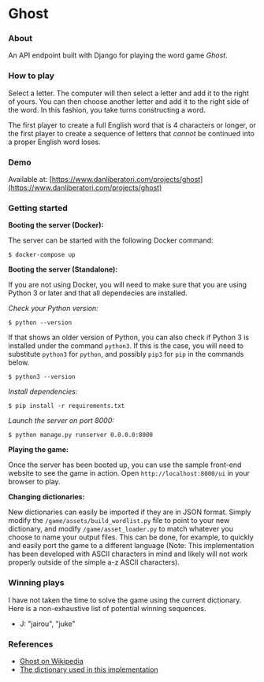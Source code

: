# Ghost

### About

An API endpoint built with Django for playing the word game *Ghost*.

### How to play

Select a letter. The computer will then select a letter and add it to the right of yours. You can then choose another letter and add it to the right side of the word. In this fashion, you take turns constructing a word.

The first player to create a full English word that is 4 characters or longer, or the first player to create a sequence of letters that *cannot* be continued into a proper English word loses.

### Demo

Available at: [https://www.danliberatori.com/projects/ghost](https://www.danliberatori.com/projects/ghost)

### Getting started

__Booting the server (Docker):__

The server can be started with the following Docker command:

```
$ docker-compose up
```

__Booting the server (Standalone):__

If you are not using Docker, you will need to make sure that you are using Python 3 or later and that all dependecies are installed.

*Check your Python version:*

```
$ python --version
```

If that shows an older version of Python, you can also check if Python 3 is installed under the command `python3`. If this is the case, you will need to substitute `python3` for `python`, and possibly `pip3` for `pip` in the commands below.

```
$ python3 --version
```

*Install dependencies:*

```
$ pip install -r requirements.txt
```

*Launch the server on port 8000:*

```
$ python manage.py runserver 0.0.0.0:8000
```

__Playing the game:__

Once the server has been booted up, you can use the sample front-end website to see the game in action. Open `http://localhost:8000/ui` in your browser to play.


__Changing dictionaries:__

New dictionaries can easily be imported if they are in JSON format. Simply modify the `/game/assets/build_wordlist.py` file to point to your new dictionary, and modify `/game/asset_loader.py` to match whatever you choose to name your output files. This can be done, for example, to quickly and easily port the game to a different language (Note: This implementation has been developed with ASCII characters in mind and likely will not work properly outside of the simple a-z ASCII characters).


### Winning plays

I have not taken the time to solve the game using the current dictionary. Here is a non-exhaustive list of potential winning sequences.

- J: "jairou", "juke"


### References

- [Ghost on Wikipedia](https://en.wikipedia.org/wiki/Ghost_(game))
- [The dictionary used in this implementation](https://github.com/matthewreagan/WebstersEnglishDictionary)